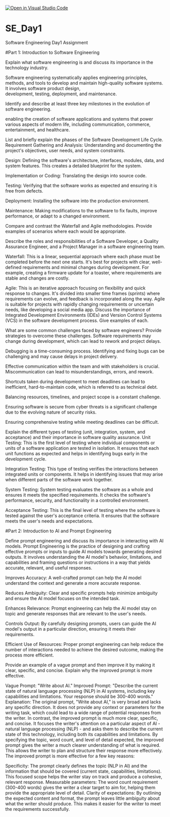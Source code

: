 [![Open in Visual Studio Code](https://classroom.github.com/assets/open-in-vscode-2e0aaae1b6195c2367325f4f02e2d04e9abb55f0b24a779b69b11b9e10269abc.svg)](https://classroom.github.com/online_ide?assignment_repo_id=15569531&assignment_repo_type=AssignmentRepo)
# SE_Day1
Software Engineering Day1 Assignment

#Part 1: Introduction to Software Engineering

Explain what software engineering is and discuss its importance in the technology industry.

  Software engineering systematically applies engineering principles, methods, and tools to develop and maintain high-quality software systems. It involves software product design,       
  development, testing, deployment, and maintenance.

Identify and describe at least three key milestones in the evolution of software engineering.

  enabling the creation of software applications and systems that power various aspects of modern life, including communication, commerce, entertainment, and healthcare.

List and briefly explain the phases of the Software Development Life Cycle.
Requirement Gathering and Analysis: Understanding and documenting the project's objectives, user needs, and system constraints.

Design: Defining the software's architecture, interfaces, modules, data, and system features. This creates a detailed blueprint for the system.

Implementation or Coding: Translating the design into source code.

Testing: Verifying that the software works as expected and ensuring it is free from defects.

Deployment: Installing the software into the production environment.

Maintenance: Making modifications to the software to fix faults, improve performance, or adapt to a changed environment.

Compare and contrast the Waterfall and Agile methodologies. Provide examples of scenarios where each would be appropriate.


Describe the roles and responsibilities of a Software Developer, a Quality Assurance Engineer, and a Project Manager in a software engineering team.

Waterfall: This is a linear, sequential approach where each phase must be completed before the next one starts. It's best for projects with clear, well-defined requirements and minimal changes during development. For example, creating a firmware update for a toaster, where requirements are stable and changes are costly.

Agile: This is an iterative approach focusing on flexibility and quick response to changes. It's divided into smaller time frames (sprints) where requirements can evolve, and feedback is incorporated along the way. Agile is suitable for projects with rapidly changing requirements or uncertain needs, like developing a social media app.
Discuss the importance of Integrated Development Environments (IDEs) and Version Control Systems (VCS) in the software development process. Give examples of each.


What are some common challenges faced by software engineers? Provide strategies to overcome these challenges.
Software requirements may change during development, which can lead to rework and project delays.

Debugging is a time-consuming process. Identifying and fixing bugs can be challenging and may cause delays in project delivery.

Effective communication within the team and with stakeholders is crucial. Miscommunication can lead to misunderstandings, errors, and rework.

Shortcuts taken during development to meet deadlines can lead to inefficient, hard-to-maintain code, which is referred to as technical debt.

Balancing resources, timelines, and project scope is a constant challenge.

Ensuring software is secure from cyber threats is a significant challenge due to the evolving nature of security risks.

Ensuring comprehensive testing while meeting deadlines can be difficult.

Explain the different types of testing (unit, integration, system, and acceptance) and their importance in software quality assurance.
Unit Testing: This is the first level of testing where individual components or units of a software application are tested in isolation. It ensures that each unit functions as expected and helps in identifying bugs early in the development cycle.

Integration Testing: This type of testing verifies the interactions between integrated units or components. It helps in identifying issues that may arise when different parts of the software work together.

System Testing: System testing evaluates the software as a whole and ensures it meets the specified requirements. It checks the software's performance, security, and functionality in a controlled environment.

Acceptance Testing: This is the final level of testing where the software is tested against the user's acceptance criteria. It ensures that the software meets the user's needs and expectations.

#Part 2: Introduction to AI and Prompt Engineering


Define prompt engineering and discuss its importance in interacting with AI models.
Prompt Engineering is the practice of designing and crafting effective prompts or inputs to guide AI models towards generating desired outputs. It involves understanding the AI model's behavior, limitations, and capabilities and framing questions or instructions in a way that yields accurate, relevant, and useful responses.

Improves Accuracy: A well-crafted prompt can help the AI model understand the context and generate a more accurate response.

Reduces Ambiguity: Clear and specific prompts help minimize ambiguity and ensure the AI model focuses on the intended task.

Enhances Relevance: Prompt engineering can help the AI model stay on topic and generate responses that are relevant to the user's needs.

Controls Output: By carefully designing prompts, users can guide the AI model's output in a particular direction, ensuring it meets their requirements.

Efficient Use of Resources: Proper prompt engineering can help reduce the number of interactions needed to achieve the desired outcome, making the process more efficient.

Provide an example of a vague prompt and then improve it by making it clear, specific, and concise. Explain why the improved prompt is more effective.

Vague Prompt:
"Write about AI."
Improved Prompt:
"Describe the current state of natural language processing (NLP) in AI systems, including key capabilities and limitations. Your response should be 300-400 words."
Explanation:
The original prompt, "Write about AI," is very broad and lacks any specific direction. It does not provide any context or parameters for the writing task, which could lead to a wide range of potential responses from the writer.
In contrast, the improved prompt is much more clear, specific, and concise. It focuses the writer's attention on a particular aspect of AI - natural language processing (NLP) - and asks them to describe the current state of this technology, including both its capabilities and limitations.
By specifying the topic, word count, and level of detail expected, the improved prompt gives the writer a much clearer understanding of what is required. This allows the writer to plan and structure their response more effectively.
The improved prompt is more effective for a few key reasons:

Specificity: The prompt clearly defines the topic (NLP in AI) and the information that should be covered (current state, capabilities, limitations). This focused scope helps the writer stay on track and produce a cohesive, relevant response.
Measurable parameters: The word count requirement (300-400 words) gives the writer a clear target to aim for, helping them provide the appropriate level of detail.
Clarity of expectations: By outlining the expected content and format, the prompt leaves little ambiguity about what the writer should produce. This makes it easier for the writer to meet the requirements successfully.
